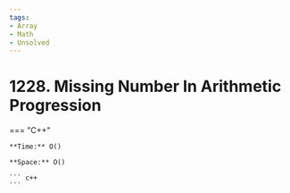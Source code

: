 ```yaml
---
tags:
- Array
- Math
- Unsolved
---
```



# 1228. Missing Number In Arithmetic Progression

=== "C++"

    **Time:** O()

    **Space:** O()

    ``` c++
    ```